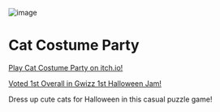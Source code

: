  ![image](https://github.com/Zami77/CatCostumeParty/assets/15083731/0d032d13-2016-4e7f-95a5-ce0b4e7a3df7)
# Cat Costume Party

[Play Cat Costume Party on itch.io!](https://yatchstudios.itch.io/cat-costume-party)

[Voted 1st Overall in Gwizz 1st Halloween Jam!](https://itch.io/jam/gwizz-1st-halloween-jam/results)

Dress up cute cats for Halloween in this casual puzzle game!


